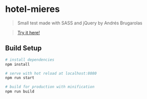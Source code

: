 # hotel-mieres

> Small test made with SASS and jQuery by Andrés Brugarolas

> [Try it here!](https://brugarolas.github.io/hotel-mieres/)

## Build Setup

``` bash
# install dependencies
npm install

# serve with hot reload at localhost:8080
npm run start

# build for production with minification
npm run build
```
